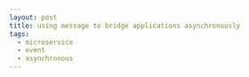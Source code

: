 ```yaml
---
layout: post
title: using message to bridge applications asynchronously 
tags:
  - microservice
  - event
  - asynchronous
---
```

